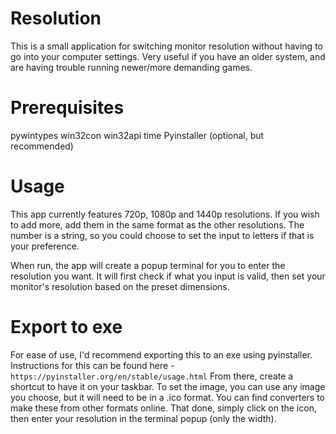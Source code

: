 # Resolution
This is a small application for switching monitor resolution without having to go into your computer settings. Very useful if you have an older system, and are having trouble running newer/more demanding games.

# Prerequisites
pywintypes
win32con
win32api
time
Pyinstaller (optional, but recommended)

# Usage
This app currently features 720p, 1080p and 1440p resolutions. If you wish to add more, add them in the same format as the other resolutions. The number is a string, so you could choose to set the input to letters if that is your preference.

When run, the app will create a popup terminal for you to enter the resolution you want. It will first check if what you input is valid, then set your monitor's resolution based on the preset dimensions.

# Export to exe 
 For ease of use, I'd recommend exporting this to an exe using pyinstaller.
 Instructions for this can be found here -
 ```https://pyinstaller.org/en/stable/usage.html```
From there, create a shortcut to have it on your taskbar. To set the image, you can use any image you choose, but it will need to be in a .ico format. You can find converters to make these from other formats online.
That done, simply click on the icon, then enter your resolution in the terminal popup (only the width). 
